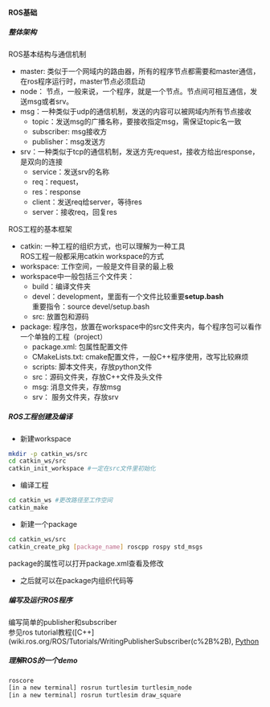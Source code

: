#### ROS基础
##### 整体架构
ROS基本结构与通信机制

* master: 类似于一个网域内的路由器，所有的程序节点都需要和master通信，在ros程序运行时，master节点必须启动
* node： 节点，一般来说，一个程序，就是一个节点。节点间可相互通信，发送msg或者srv。
* msg：一种类似于udp的通信机制，发送的内容可以被网域内所有节点接收
	* topic：发送msg的广播名称，要接收指定msg，需保证topic名一致
	* subscriber: msg接收方
	* publisher：msg发送方
* srv：一种类似于tcp的通信机制，发送方先request，接收方给出response，是双向的连接
	* service：发送srv的名称
	* req：request，
	* res：response
	* client：发送req给server，等待res
	* server：接收req，回复res

ROS工程的基本框架
* catkin: 一种工程的组织方式，也可以理解为一种工具  
  ROS工程一般都采用catkin workspace的方式
* workspace: 工作空间，一般是文件目录的最上极
* workspace中一般包括三个文件夹：
	* build：编译文件夹
	* devel：development，里面有一个文件比较重要**setup.bash**  
	 重要指令：source devel/setup.bash
    * src: 放置包和源码
* package: 程序包，放置在workspace中的src文件夹内，每个程序包可以看作一个单独的工程（project）
	* package.xml: 包属性配置文件
	* CMakeLists.txt: cmake配置文件，一般C++程序使用，改写比较麻烦
	* scripts: 脚本文件夹，存放python文件
	* src：源码文件夹，存放C++文件及头文件
	* msg: 消息文件夹，存放msg
	* srv： 服务文件夹，存放srv

##### ROS工程创建及编译
* 新建workspace
```bash
mkdir -p catkin_ws/src
cd catkin_ws/src
catkin_init_workspace #一定在src文件里初始化
```

* 编译工程
```bash
cd catkin_ws #更改路径至工作空间
catkin_make
```

* 新建一个package
```bash
cd catkin_ws/src
catkin_create_pkg [package_name] roscpp rospy std_msgs
```
 package的属性可以打开package.xml查看及修改

* 之后就可以在package内组织代码等

##### 编写及运行ROS程序
编写简单的publisher和subscriber  
参见ros tutorial教程([C++](wiki.ros.org/ROS/Tutorials/WritingPublisherSubscriber(c%2B%2B), [Python](wiki.ros.org/ROS/Tutorials/WritingPublisherSubscriber(python))

##### 理解ROS的一个demo
```bash
roscore
[in a new terminal] rosrun turtlesim turtlesim_node
[in a new terminal] rosrun turtlesim draw_square
```
